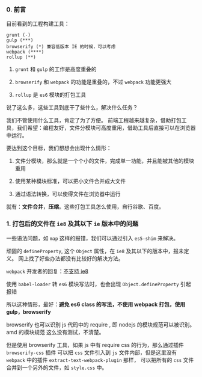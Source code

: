 ### 0. 前言

目前看到的工程构建工具：

```
grunt (-)
gulp (***)
browserify (*) 兼容低版本 IE 的时候，可以考虑
webpack (****)
rollup (**)
```

1. `grunt` 和 `gulp` 的工作是高度重叠的

2. `browserify` 和 `webpack` 的功能是重叠的，不过 `webpack` 功能更强大

3. `rollup` 是 `es6` 模块的打包工具

说了这么多，这些工具到底干了些什么，解决什么任务？

我们不管使用什么工具，肯定了为了方便。
前端工程越来越复杂，借助打包工具，我们希望：编程友好，文件分模块可高度重用，借助工具后直接可以在浏览器中运行。

要达到这个目标，我们想想会出现什么情形：

1. 文件分模块，那么就是一个个小的文件，完成单一功能，并且能被其他的模块重用

2. 使用某种模块标准，可以把小文件合并成大文件

3. 通过语法转换，可以使得文件在浏览器中运行

就有：**文件合并**，**压缩**。这些打包工具怎么使用，自行谷歌、百度。

### 1. 打包后的文件在 `ie8` 及其以下 `ie` 版本中的问题

一些语法问题，如 `map` 这样的报错，我们可以通过引入 `es5-shim` 来解决。

顽固的 `defineProperty`, 这个 `Object` 属性，在 `ie8` 及其以下的版本中，报未定义。
网上找了好些办法都没有比较好的解决方法。

`webpack` 开发者的回复：[不支持 ie8](https://github.com/webpack/webpack/issues/2729)

使用 `babel-loader` 转 `es6` 模块写法时，也会出现 `Object.defineProperty` 引起报错

所以这种情形，最好：**避免 es6 class 的写法，不使用 webpack 打包，使用 gulp，browserify**

browserify 也可以识别 js 代码中的 require , 即 nodejs 的模块规范可以被识别。amd 的模块规范
这么没有测试，不清楚。

但是使用 browserify 工具，如果 js 中有 require css 的行为，那么通过插件 `browserify-css` 插件
可以把 `css` 文件引入到 `js` 文件内部，但是这里没有 `webpack` 中的插件 `extract-text-webpack-plugin` 那样，
可以把所有的 `css` 文件合并到一个另外的文件，如 `style.css` 中。